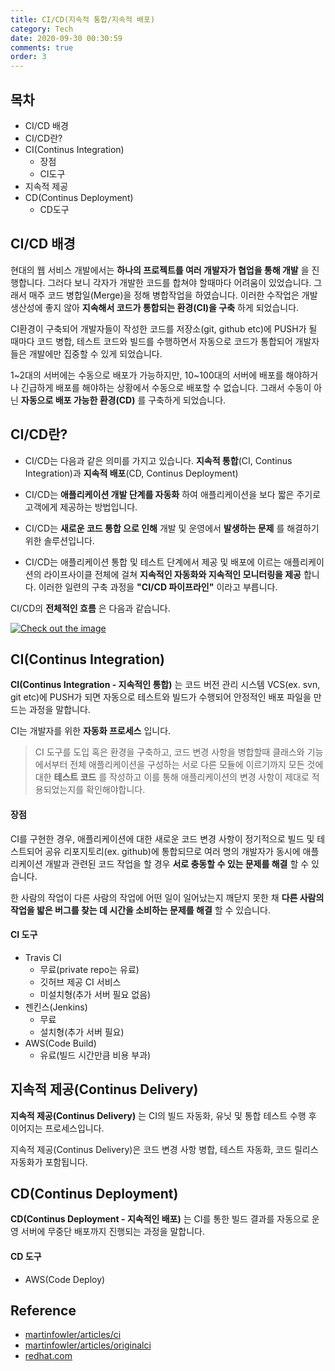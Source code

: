 ```yaml
---
title: CI/CD(지속적 통합/지속적 배포)
category: Tech
date: 2020-09-30 00:30:59
comments: true
order: 3
---
```


## 목차
* CI/CD 배경
* CI/CD란?
* CI(Continus Integration)
  + 장점
  + CI도구
* 지속적 제공
* CD(Continus Deployment)
  + CD도구 

## CI/CD 배경
현대의 웹 서비스 개발에서는 __하나의 프로젝트를 여러 개발자가 협업을 통해 개발__ 을 진행합니다. 그러다 보니 각자가 개발한 코드를 합쳐야 할때마다 어려움이 있었습니다. 그래서 매주 코드 병합일(Merge)을 정해 병합작업을 하였습니다. 이러한 수작업은 개발 생산성에 좋지 않아 __지속해서 코드가 통합되는 환경(CI)을 구축__ 하게 되었습니다.

CI환경이 구축되어 개발자들이 작성한 코드를 저장소(git, github etc)에 PUSH가 될 때마다 코드 병합, 테스트 코드와 빌드를 수행하면서 자동으로 코드가 통합되어 개발자들은 개발에만 집중할 수 있게 되었습니다.

1~2대의 서버에는 수동으로 배포가 가능하지만, 10~100대의 서버에 배포를 해야하거나 긴급하게 배포를 해야하는 상황에서 수동으로 배포할 수 없습니다. 그래서 수동이 아닌 __자동으로 배포 가능한 환경(CD)__ 를 구축하게 되었습니다. 


## CI/CD란?
* CI/CD는 다음과 같은 의미를 가지고 있습니다. __지속적 통합__(CI, Continus Integration)과 __지속적 배포__(CD, Continus Deployment)

* CI/CD는 __애플리케이션 개발 단계를 자동화__ 하여 애플리케이션을 보다 짧은 주기로 고객에게 제공하는 방법입니다.

* CI/CD는 __새로운 코드 통합 으로 인해__ 개발 및 운영에서 __발생하는 문제__ 를 해결하기 위한 솔루션입니다.

* CI/CD는 애플리케이션 통합 및 테스트 단계에서 제공 및 배포에 이르는 애플리케이션의 라이프사이클 전체에 걸쳐 __지속적인 자동화와 지속적인 모니터링을 제공__ 합니다. 이러한 일련의 구축 과정을 __"CI/CD 파이프라인"__ 이라고 부릅니다.

CI/CD의 __전체적인 흐름__ 은 다음과 같습니다.

<a href="{{ site.baseurl }}{{ site.tech_img }}/tech-ci-cd-flow.JPG" data-lightbox="falcon9-large" data-title="Check out the image">
  <img src="{{ site.baseurl }}{{ site.tech_img }}/tech-ci-cd-flow.JPG" title="Check out the image">
</a>

## CI(Continus Integration)
__CI(Continus Integration - 지속적인 통합)__ 는 코드 버전 관리 시스템 VCS(ex. svn, git etc)에 PUSH가 되면 자동으로 테스트와 빌드가 수행되어 안정적인 배포 파일을 만드는 과정을 말합니다.

CI는 개발자를 위한 __자동화 프로세스__ 입니다. 

> CI 도구를 도입 혹은 환경을 구축하고, 코드 변경 사항을 병합할때 클래스와 기능에서부터 전체 애플리케이션을 구성하는 서로 다른 모듈에 이르기까지 모든 것에 대한 __테스트 코드__ 를 작성하고 이를 통해 애플리케이션의 변경 사항이 제대로 적용되었는지를 확인해야합니다.

#### 장점
CI를 구현한 경우, 애플리케이션에 대한 새로운 코드 변경 사항이 정기적으로 빌드 및 테스트되어 공유 리포지토리(ex. github)에 통합되므로 여러 명의 개발자가 동시에 애플리케이션 개발과 관련된 코드 작업을 할 경우 __서로 충동할 수 있는 문제를 해결__ 할 수 있습니다.

한 사람의 작업이 다른 사람의 작업에 어떤 일이 일어났는지 깨닫지 못한 채 __다른 사람의 작업을 밟은 버그를 찾는 데 시간을 소비하는 문제를 해결__ 할 수 있습니다.

#### CI 도구
* Travis CI
  + 무료(private repo는 유료)
  + 깃허브 제공 CI 서비스
  + 미설치형(추가 서버 필요 없음)
* 젠킨스(Jenkins)
  + 무료
  + 설치형(추가 서버 필요)
* AWS(Code Build)
  + 유료(빌드 시간만큼 비용 부과)

## 지속적 제공(Continus Delivery)
__지속적 제공(Continus Delivery)__ 는 CI의 빌드 자동화, 유닛 및 통합 테스트 수행 후 이어지는 프로세스입니다.

지속적 제공(Continus Delivery)은 코드 변경 사항 병합, 테스트 자동화, 코드 릴리스 자동화가 포함됩니다.

## CD(Continus Deployment)
__CD(Continus Deployment - 지속적인 배포)__ 는 CI를 통한 빌드 결과를 자동으로 운영 서버에 무중단 배포까지 진행되는 과정을 말합니다.

#### CD 도구
* AWS(Code Deploy)

## Reference
* [martinfowler/articles/ci](https://martinfowler.com/articles/continuousIntegration.html)
* [martinfowler/articles/originalci](https://www.martinfowler.com/articles/originalContinuousIntegration.html)
* [redhat.com](https://www.redhat.com/ko/topics/devops/what-is-ci-cd)